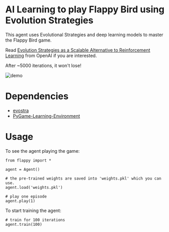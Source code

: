 # AI Learning to play Flappy Bird using Evolution Strategies

This agent uses Evolutional Strategies and deep learning models to master the Flappy Bird game.

Read [Evolution Strategies as a Scalable Alternative to Reinforcement Learning](https://blog.openai.com/evolution-strategies/) from OpenAI if you are interested.

After ~5000 iterations, it won't lose!


![demo](http://m.UploadEdit.com/ba3s/1497637053928.gif)

# Dependencies

- [evostra](https://github.com/alirezamika/evostra)
- [PyGame-Learning-Environment](https://github.com/ntasfi/PyGame-Learning-Environment)


# Usage

To see the agent playing the game:

```
from flappy import *

agent = Agent()

# the pre-trained weights are saved into 'weights.pkl' which you can use.
agent.load('weights.pkl')

# play one episode
agent.play(1)
```

To start training the agent:

```
# train for 100 iterations
agent.train(100)
```
